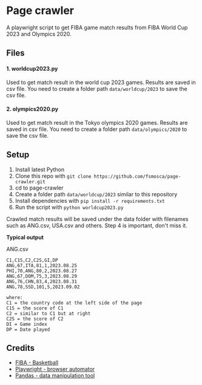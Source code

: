# Page crawler

A playwright script to get FIBA game match results from FIBA World Cup 2023 and Olympics 2020.

## Files

#### 1. worldcup2023.py

Used to get match result in the world cup 2023 games. Results are saved in csv file. You need to create a folder path `data/worldcup/2023` to save the csv file.

#### 2. olympics2020.py

Used to get match result in the Tokyo olympics 2020 games. Results are saved in csv file. You need to create a folder path `data/olympics/2020` to save the csv file.

## Setup

1. Install latest Python
2. Clone this repo with `git clone https://github.com/fsmosca/page-crawler.git`
3. cd to page-crawler
4. Create a folder path `data/worldcup/2023` similar to this repository
5. Install dependencies with `pip install -r requirements.txt`
6. Run the script with `python worldcup2023.py`

Crawled match results will be saved under the data folder with filenames such as ANG.csv, USA.csv and others. Step 4 is important, don't miss it.

**Typical output**

ANG.csv
```
C1,C1S,C2,C2S,GI,DP
ANG,67,ITA,81,1,2023.08.25
PHI,70,ANG,80,2,2023.08.27
ANG,67,DOM,75,3,2023.08.29
ANG,76,CHN,83,4,2023.08.31
ANG,78,SSD,101,5,2023.09.02

where:
C1 = the country code at the left side of the page
C1S = the score of C1
C2 = similar to C1 but at right
C2S = the score of C2
DI = Game index
DP = Date played
```

## Credits
* [FIBA - Basketball](https://www.fiba.basketball/)
* [Playwright - browser automator](https://playwright.dev/python/)
* [Pandas - data manipulation tool](https://pandas.pydata.org/)
